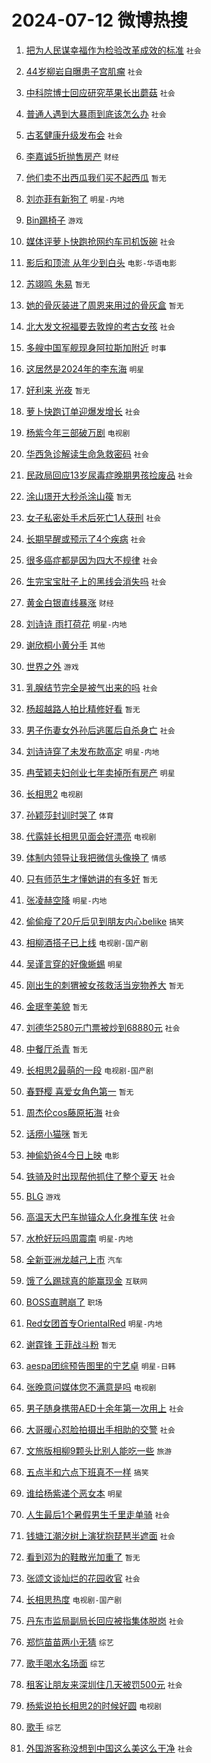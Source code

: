 # 2024-07-12 微博热搜 
1. [把为人民谋幸福作为检验改革成效的标准](https://m.weibo.cn/search?containerid=100103type%3D1%26t%3D10%26q%3D%23%E6%8A%8A%E4%B8%BA%E4%BA%BA%E6%B0%91%E8%B0%8B%E5%B9%B8%E7%A6%8F%E4%BD%9C%E4%B8%BA%E6%A3%80%E9%AA%8C%E6%94%B9%E9%9D%A9%E6%88%90%E6%95%88%E7%9A%84%E6%A0%87%E5%87%86%23&stream_entry_id=51&isnewpage=1&extparam=seat%3D1%26cate%3D10103%26stream_entry_id%3D51%26filter_type%3Drealtimehot%26pos%3D0%26c_type%3D51%26dgr%3D0%26q%3D%2523%25E6%258A%258A%25E4%25B8%25BA%25E4%25BA%25BA%25E6%25B0%2591%25E8%25B0%258B%25E5%25B9%25B8%25E7%25A6%258F%25E4%25BD%259C%25E4%25B8%25BA%25E6%25A3%2580%25E9%25AA%258C%25E6%2594%25B9%25E9%259D%25A9%25E6%2588%2590%25E6%2595%2588%25E7%259A%2584%25E6%25A0%2587%25E5%2587%2586%2523%26display_time%3D1720732292%26pre_seqid%3D1720732292365017667176) `社会` 

2. [44岁柳岩自曝患子宫肌瘤](https://m.weibo.cn/search?containerid=100103type%3D1%26t%3D10%26q%3D%2344%E5%B2%81%E6%9F%B3%E5%B2%A9%E8%87%AA%E6%9B%9D%E6%82%A3%E5%AD%90%E5%AE%AB%E8%82%8C%E7%98%A4%23&stream_entry_id=31&isnewpage=1&extparam=seat%3D1%26lcate%3D5001%26band_rank%3D1%26stream_entry_id%3D31%26q%3D%252344%25E5%25B2%2581%25E6%259F%25B3%25E5%25B2%25A9%25E8%2587%25AA%25E6%259B%259D%25E6%2582%25A3%25E5%25AD%2590%25E5%25AE%25AB%25E8%2582%258C%25E7%2598%25A4%2523%26flag%3D2%26pos%3D0%26filter_type%3Drealtimehot%26cate%3D5001%26c_type%3D31%26dgr%3D0%26realpos%3D1%26display_time%3D1720732292%26pre_seqid%3D1720732292365017667176) `社会` 

3. [中科院博士回应研究苹果长出蘑菇](https://m.weibo.cn/search?containerid=100103type%3D1%26t%3D10%26q%3D%23%E4%B8%AD%E7%A7%91%E9%99%A2%E5%8D%9A%E5%A3%AB%E5%9B%9E%E5%BA%94%E7%A0%94%E7%A9%B6%E8%8B%B9%E6%9E%9C%E9%95%BF%E5%87%BA%E8%98%91%E8%8F%87%23&stream_entry_id=31&isnewpage=1&extparam=seat%3D1%26lcate%3D5001%26band_rank%3D2%26stream_entry_id%3D31%26q%3D%2523%25E4%25B8%25AD%25E7%25A7%2591%25E9%2599%25A2%25E5%258D%259A%25E5%25A3%25AB%25E5%259B%259E%25E5%25BA%2594%25E7%25A0%2594%25E7%25A9%25B6%25E8%258B%25B9%25E6%259E%259C%25E9%2595%25BF%25E5%2587%25BA%25E8%2598%2591%25E8%258F%2587%2523%26flag%3D32768%26pos%3D1%26filter_type%3Drealtimehot%26cate%3D5001%26c_type%3D31%26dgr%3D0%26realpos%3D2%26display_time%3D1720732292%26pre_seqid%3D1720732292365017667176) `社会` 

4. [普通人遇到大暴雨到底该怎么办](https://m.weibo.cn/search?containerid=100103type%3D1%26t%3D10%26q%3D%23%E6%99%AE%E9%80%9A%E4%BA%BA%E9%81%87%E5%88%B0%E5%A4%A7%E6%9A%B4%E9%9B%A8%E5%88%B0%E5%BA%95%E8%AF%A5%E6%80%8E%E4%B9%88%E5%8A%9E%23&stream_entry_id=31&isnewpage=1&extparam=seat%3D1%26lcate%3D5001%26band_rank%3D3%26stream_entry_id%3D31%26q%3D%2523%25E6%2599%25AE%25E9%2580%259A%25E4%25BA%25BA%25E9%2581%2587%25E5%2588%25B0%25E5%25A4%25A7%25E6%259A%25B4%25E9%259B%25A8%25E5%2588%25B0%25E5%25BA%2595%25E8%25AF%25A5%25E6%2580%258E%25E4%25B9%2588%25E5%258A%259E%2523%26flag%3D0%26pos%3D2%26filter_type%3Drealtimehot%26cate%3D5001%26c_type%3D31%26dgr%3D0%26realpos%3D3%26display_time%3D1720732292%26pre_seqid%3D1720732292365017667176) `社会` 

5. [古茗健康升级发布会](https://m.weibo.cn/search?containerid=100103type%3D1%26t%3D10%26q%3D%23%E5%8F%A4%E8%8C%97%E5%81%A5%E5%BA%B7%E5%8D%87%E7%BA%A7%E5%8F%91%E5%B8%83%E4%BC%9A%23&stream_entry_id=31&isnewpage=1&extparam=seat%3D1%26lcate%3D5001%26band_rank%3D4%26topic_ad%3D1%26q%3D%2523%25E5%258F%25A4%25E8%258C%2597%25E5%2581%25A5%25E5%25BA%25B7%25E5%258D%2587%25E7%25BA%25A7%25E5%258F%2591%25E5%25B8%2583%25E4%25BC%259A%2523%26dgr%3D0%26adid%3D245640%26pos%3D3%26filter_type%3Drealtimehot%26stream_entry_id%3D31%26c_type%3D31%26is_ad_pos%3D1%26cate%3D5001%26display_time%3D1720732292%26pre_seqid%3D1720732292365017667176) `社会` 

6. [李嘉诚5折抛售房产](https://m.weibo.cn/search?containerid=100103type%3D1%26t%3D10%26q%3D%23%E6%9D%8E%E5%98%89%E8%AF%9A5%E6%8A%98%E6%8A%9B%E5%94%AE%E6%88%BF%E4%BA%A7%23&stream_entry_id=31&isnewpage=1&extparam=seat%3D1%26lcate%3D5001%26band_rank%3D4%26stream_entry_id%3D31%26q%3D%2523%25E6%259D%258E%25E5%2598%2589%25E8%25AF%259A5%25E6%258A%2598%25E6%258A%259B%25E5%2594%25AE%25E6%2588%25BF%25E4%25BA%25A7%2523%26flag%3D2%26pos%3D4%26filter_type%3Drealtimehot%26cate%3D5001%26c_type%3D31%26dgr%3D0%26realpos%3D4%26display_time%3D1720732292%26pre_seqid%3D1720732292365017667176) `财经` 

7. [他们卖不出西瓜我们买不起西瓜](https://m.weibo.cn/search?containerid=100103type%3D1%26t%3D10%26q%3D%E4%BB%96%E4%BB%AC%E5%8D%96%E4%B8%8D%E5%87%BA%E8%A5%BF%E7%93%9C%E6%88%91%E4%BB%AC%E4%B9%B0%E4%B8%8D%E8%B5%B7%E8%A5%BF%E7%93%9C&stream_entry_id=31&isnewpage=1&extparam=seat%3D1%26lcate%3D5001%26band_rank%3D5%26stream_entry_id%3D31%26q%3D%25E4%25BB%2596%25E4%25BB%25AC%25E5%258D%2596%25E4%25B8%258D%25E5%2587%25BA%25E8%25A5%25BF%25E7%2593%259C%25E6%2588%2591%25E4%25BB%25AC%25E4%25B9%25B0%25E4%25B8%258D%25E8%25B5%25B7%25E8%25A5%25BF%25E7%2593%259C%26flag%3D2%26pos%3D5%26filter_type%3Drealtimehot%26cate%3D5001%26c_type%3D31%26dgr%3D0%26realpos%3D5%26display_time%3D1720732292%26pre_seqid%3D1720732292365017667176) `暂无` 

8. [刘亦菲有新狗了](https://m.weibo.cn/search?containerid=100103type%3D1%26t%3D10%26q%3D%E5%88%98%E4%BA%A6%E8%8F%B2%E6%9C%89%E6%96%B0%E7%8B%97%E4%BA%86&stream_entry_id=31&isnewpage=1&extparam=seat%3D1%26lcate%3D5001%26band_rank%3D6%26stream_entry_id%3D31%26q%3D%25E5%2588%2598%25E4%25BA%25A6%25E8%258F%25B2%25E6%259C%2589%25E6%2596%25B0%25E7%258B%2597%25E4%25BA%2586%26flag%3D2%26pos%3D6%26filter_type%3Drealtimehot%26cate%3D5001%26c_type%3D31%26dgr%3D0%26realpos%3D6%26display_time%3D1720732292%26pre_seqid%3D1720732292365017667176) `明星-内地` 

9. [Bin踢椅子](https://m.weibo.cn/search?containerid=100103type%3D1%26t%3D10%26q%3D%23Bin%E8%B8%A2%E6%A4%85%E5%AD%90%23&stream_entry_id=31&isnewpage=1&extparam=seat%3D1%26lcate%3D5001%26band_rank%3D7%26stream_entry_id%3D31%26q%3D%2523Bin%25E8%25B8%25A2%25E6%25A4%2585%25E5%25AD%2590%2523%26flag%3D0%26pos%3D7%26filter_type%3Drealtimehot%26cate%3D5001%26c_type%3D31%26dgr%3D0%26realpos%3D7%26display_time%3D1720732292%26pre_seqid%3D1720732292365017667176) `游戏` 

10. [媒体评萝卜快跑抢网约车司机饭碗](https://m.weibo.cn/search?containerid=100103type%3D1%26t%3D10%26q%3D%23%E5%AA%92%E4%BD%93%E8%AF%84%E8%90%9D%E5%8D%9C%E5%BF%AB%E8%B7%91%E6%8A%A2%E7%BD%91%E7%BA%A6%E8%BD%A6%E5%8F%B8%E6%9C%BA%E9%A5%AD%E7%A2%97%23&stream_entry_id=31&isnewpage=1&extparam=seat%3D1%26lcate%3D5001%26band_rank%3D8%26stream_entry_id%3D31%26q%3D%2523%25E5%25AA%2592%25E4%25BD%2593%25E8%25AF%2584%25E8%2590%259D%25E5%258D%259C%25E5%25BF%25AB%25E8%25B7%2591%25E6%258A%25A2%25E7%25BD%2591%25E7%25BA%25A6%25E8%25BD%25A6%25E5%258F%25B8%25E6%259C%25BA%25E9%25A5%25AD%25E7%25A2%2597%2523%26flag%3D0%26pos%3D8%26filter_type%3Drealtimehot%26cate%3D5001%26c_type%3D31%26dgr%3D0%26realpos%3D8%26display_time%3D1720732292%26pre_seqid%3D1720732292365017667176) `社会` 

11. [影后和顶流 从年少到白头](https://m.weibo.cn/search?containerid=100103type%3D1%26t%3D10%26q%3D%E5%BD%B1%E5%90%8E%E5%92%8C%E9%A1%B6%E6%B5%81+%E4%BB%8E%E5%B9%B4%E5%B0%91%E5%88%B0%E7%99%BD%E5%A4%B4&stream_entry_id=31&isnewpage=1&extparam=seat%3D1%26lcate%3D5001%26band_rank%3D9%26stream_entry_id%3D31%26q%3D%25E5%25BD%25B1%25E5%2590%258E%25E5%2592%258C%25E9%25A1%25B6%25E6%25B5%2581%2520%25E4%25BB%258E%25E5%25B9%25B4%25E5%25B0%2591%25E5%2588%25B0%25E7%2599%25BD%25E5%25A4%25B4%26flag%3D2%26pos%3D9%26filter_type%3Drealtimehot%26cate%3D5001%26c_type%3D31%26dgr%3D0%26realpos%3D9%26display_time%3D1720732292%26pre_seqid%3D1720732292365017667176) `电影-华语电影` 

12. [苏翊鸣 朱易](https://m.weibo.cn/search?containerid=100103type%3D1%26t%3D10%26q%3D%E8%8B%8F%E7%BF%8A%E9%B8%A3+%E6%9C%B1%E6%98%93&stream_entry_id=31&isnewpage=1&extparam=seat%3D1%26lcate%3D5001%26band_rank%3D10%26stream_entry_id%3D31%26q%3D%25E8%258B%258F%25E7%25BF%258A%25E9%25B8%25A3%2520%25E6%259C%25B1%25E6%2598%2593%26flag%3D2%26pos%3D10%26filter_type%3Drealtimehot%26cate%3D5001%26c_type%3D31%26dgr%3D0%26realpos%3D10%26display_time%3D1720732292%26pre_seqid%3D1720732292365017667176) `暂无` 

13. [她的骨灰装进了周恩来用过的骨灰盒](https://m.weibo.cn/search?containerid=100103type%3D1%26t%3D10%26q%3D%23%E5%A5%B9%E7%9A%84%E9%AA%A8%E7%81%B0%E8%A3%85%E8%BF%9B%E4%BA%86%E5%91%A8%E6%81%A9%E6%9D%A5%E7%94%A8%E8%BF%87%E7%9A%84%E9%AA%A8%E7%81%B0%E7%9B%92%23&stream_entry_id=31&isnewpage=1&extparam=seat%3D1%26lcate%3D5001%26band_rank%3D11%26stream_entry_id%3D31%26q%3D%2523%25E5%25A5%25B9%25E7%259A%2584%25E9%25AA%25A8%25E7%2581%25B0%25E8%25A3%2585%25E8%25BF%259B%25E4%25BA%2586%25E5%2591%25A8%25E6%2581%25A9%25E6%259D%25A5%25E7%2594%25A8%25E8%25BF%2587%25E7%259A%2584%25E9%25AA%25A8%25E7%2581%25B0%25E7%259B%2592%2523%26flag%3D2%26pos%3D11%26filter_type%3Drealtimehot%26cate%3D5001%26c_type%3D31%26dgr%3D0%26realpos%3D11%26display_time%3D1720732292%26pre_seqid%3D1720732292365017667176) `暂无` 

14. [北大发文祝福要去敦煌的考古女孩](https://m.weibo.cn/search?containerid=100103type%3D1%26t%3D10%26q%3D%23%E5%8C%97%E5%A4%A7%E5%8F%91%E6%96%87%E7%A5%9D%E7%A6%8F%E8%A6%81%E5%8E%BB%E6%95%A6%E7%85%8C%E7%9A%84%E8%80%83%E5%8F%A4%E5%A5%B3%E5%AD%A9%23&stream_entry_id=31&isnewpage=1&extparam=seat%3D1%26lcate%3D5001%26band_rank%3D12%26stream_entry_id%3D31%26q%3D%2523%25E5%258C%2597%25E5%25A4%25A7%25E5%258F%2591%25E6%2596%2587%25E7%25A5%259D%25E7%25A6%258F%25E8%25A6%2581%25E5%258E%25BB%25E6%2595%25A6%25E7%2585%258C%25E7%259A%2584%25E8%2580%2583%25E5%258F%25A4%25E5%25A5%25B3%25E5%25AD%25A9%2523%26flag%3D32768%26pos%3D12%26filter_type%3Drealtimehot%26cate%3D5001%26c_type%3D31%26dgr%3D0%26realpos%3D12%26display_time%3D1720732292%26pre_seqid%3D1720732292365017667176) `社会` 

15. [多艘中国军舰现身阿拉斯加附近](https://m.weibo.cn/search?containerid=100103type%3D1%26t%3D10%26q%3D%23%E5%A4%9A%E8%89%98%E4%B8%AD%E5%9B%BD%E5%86%9B%E8%88%B0%E7%8E%B0%E8%BA%AB%E9%98%BF%E6%8B%89%E6%96%AF%E5%8A%A0%E9%99%84%E8%BF%91%23&stream_entry_id=31&isnewpage=1&extparam=seat%3D1%26lcate%3D5001%26band_rank%3D13%26stream_entry_id%3D31%26q%3D%2523%25E5%25A4%259A%25E8%2589%2598%25E4%25B8%25AD%25E5%259B%25BD%25E5%2586%259B%25E8%2588%25B0%25E7%258E%25B0%25E8%25BA%25AB%25E9%2598%25BF%25E6%258B%2589%25E6%2596%25AF%25E5%258A%25A0%25E9%2599%2584%25E8%25BF%2591%2523%26flag%3D0%26pos%3D13%26filter_type%3Drealtimehot%26cate%3D5001%26c_type%3D31%26dgr%3D0%26realpos%3D13%26display_time%3D1720732292%26pre_seqid%3D1720732292365017667176) `时事` 

16. [这居然是2024年的李东海](https://m.weibo.cn/search?containerid=100103type%3D1%26t%3D10%26q%3D%23%E8%BF%99%E5%B1%85%E7%84%B6%E6%98%AF2024%E5%B9%B4%E7%9A%84%E6%9D%8E%E4%B8%9C%E6%B5%B7%23&stream_entry_id=31&isnewpage=1&extparam=seat%3D1%26lcate%3D5001%26band_rank%3D14%26stream_entry_id%3D31%26q%3D%2523%25E8%25BF%2599%25E5%25B1%2585%25E7%2584%25B6%25E6%2598%25AF2024%25E5%25B9%25B4%25E7%259A%2584%25E6%259D%258E%25E4%25B8%259C%25E6%25B5%25B7%2523%26flag%3D2%26pos%3D14%26filter_type%3Drealtimehot%26cate%3D5001%26c_type%3D31%26dgr%3D0%26realpos%3D14%26display_time%3D1720732292%26pre_seqid%3D1720732292365017667176) `明星` 

17. [好利来 光夜](https://m.weibo.cn/search?containerid=100103type%3D1%26t%3D10%26q%3D%E5%A5%BD%E5%88%A9%E6%9D%A5+%E5%85%89%E5%A4%9C&stream_entry_id=31&isnewpage=1&extparam=seat%3D1%26lcate%3D5001%26band_rank%3D15%26stream_entry_id%3D31%26q%3D%25E5%25A5%25BD%25E5%2588%25A9%25E6%259D%25A5%2520%25E5%2585%2589%25E5%25A4%259C%26flag%3D2%26pos%3D15%26filter_type%3Drealtimehot%26cate%3D5001%26c_type%3D31%26dgr%3D0%26realpos%3D15%26display_time%3D1720732292%26pre_seqid%3D1720732292365017667176) `暂无` 

18. [萝卜快跑订单迎爆发增长](https://m.weibo.cn/search?containerid=100103type%3D1%26t%3D10%26q%3D%23%E8%90%9D%E5%8D%9C%E5%BF%AB%E8%B7%91%E8%AE%A2%E5%8D%95%E8%BF%8E%E7%88%86%E5%8F%91%E5%A2%9E%E9%95%BF%23&stream_entry_id=31&isnewpage=1&extparam=seat%3D1%26lcate%3D5001%26band_rank%3D16%26stream_entry_id%3D31%26q%3D%2523%25E8%2590%259D%25E5%258D%259C%25E5%25BF%25AB%25E8%25B7%2591%25E8%25AE%25A2%25E5%258D%2595%25E8%25BF%258E%25E7%2588%2586%25E5%258F%2591%25E5%25A2%259E%25E9%2595%25BF%2523%26flag%3D0%26pos%3D16%26filter_type%3Drealtimehot%26cate%3D5001%26c_type%3D31%26dgr%3D0%26realpos%3D16%26display_time%3D1720732292%26pre_seqid%3D1720732292365017667176) `社会` 

19. [杨紫今年三部破万剧](https://m.weibo.cn/search?containerid=100103type%3D1%26t%3D10%26q%3D%23%E6%9D%A8%E7%B4%AB%E4%BB%8A%E5%B9%B4%E4%B8%89%E9%83%A8%E7%A0%B4%E4%B8%87%E5%89%A7%23&stream_entry_id=31&isnewpage=1&extparam=seat%3D1%26lcate%3D5001%26band_rank%3D17%26stream_entry_id%3D31%26q%3D%2523%25E6%259D%25A8%25E7%25B4%25AB%25E4%25BB%258A%25E5%25B9%25B4%25E4%25B8%2589%25E9%2583%25A8%25E7%25A0%25B4%25E4%25B8%2587%25E5%2589%25A7%2523%26flag%3D0%26pos%3D17%26filter_type%3Drealtimehot%26cate%3D5001%26c_type%3D31%26dgr%3D0%26realpos%3D17%26display_time%3D1720732292%26pre_seqid%3D1720732292365017667176) `电视剧` 

20. [华西急诊解读生命急救密码](https://m.weibo.cn/search?containerid=100103type%3D1%26t%3D10%26q%3D%23%E5%8D%8E%E8%A5%BF%E6%80%A5%E8%AF%8A%E8%A7%A3%E8%AF%BB%E7%94%9F%E5%91%BD%E6%80%A5%E6%95%91%E5%AF%86%E7%A0%81%23&stream_entry_id=31&isnewpage=1&extparam=seat%3D1%26lcate%3D5001%26band_rank%3D18%26stream_entry_id%3D31%26q%3D%2523%25E5%258D%258E%25E8%25A5%25BF%25E6%2580%25A5%25E8%25AF%258A%25E8%25A7%25A3%25E8%25AF%25BB%25E7%2594%259F%25E5%2591%25BD%25E6%2580%25A5%25E6%2595%2591%25E5%25AF%2586%25E7%25A0%2581%2523%26flag%3D32768%26pos%3D18%26filter_type%3Drealtimehot%26cate%3D5001%26c_type%3D31%26dgr%3D0%26realpos%3D18%26display_time%3D1720732292%26pre_seqid%3D1720732292365017667176) `社会` 

21. [民政局回应13岁尿毒症晚期男孩捡废品](https://m.weibo.cn/search?containerid=100103type%3D1%26t%3D10%26q%3D%23%E6%B0%91%E6%94%BF%E5%B1%80%E5%9B%9E%E5%BA%9413%E5%B2%81%E5%B0%BF%E6%AF%92%E7%97%87%E6%99%9A%E6%9C%9F%E7%94%B7%E5%AD%A9%E6%8D%A1%E5%BA%9F%E5%93%81%23&stream_entry_id=31&isnewpage=1&extparam=seat%3D1%26lcate%3D5001%26band_rank%3D19%26stream_entry_id%3D31%26q%3D%2523%25E6%25B0%2591%25E6%2594%25BF%25E5%25B1%2580%25E5%259B%259E%25E5%25BA%259413%25E5%25B2%2581%25E5%25B0%25BF%25E6%25AF%2592%25E7%2597%2587%25E6%2599%259A%25E6%259C%259F%25E7%2594%25B7%25E5%25AD%25A9%25E6%258D%25A1%25E5%25BA%259F%25E5%2593%2581%2523%26flag%3D0%26pos%3D19%26filter_type%3Drealtimehot%26cate%3D5001%26c_type%3D31%26dgr%3D0%26realpos%3D19%26display_time%3D1720732292%26pre_seqid%3D1720732292365017667176) `社会` 

22. [涂山璟开大秒杀涂山篌](https://m.weibo.cn/search?containerid=100103type%3D1%26t%3D10%26q%3D%E6%B6%82%E5%B1%B1%E7%92%9F%E5%BC%80%E5%A4%A7%E7%A7%92%E6%9D%80%E6%B6%82%E5%B1%B1%E7%AF%8C&stream_entry_id=31&isnewpage=1&extparam=seat%3D1%26lcate%3D5001%26band_rank%3D20%26stream_entry_id%3D31%26q%3D%25E6%25B6%2582%25E5%25B1%25B1%25E7%2592%259F%25E5%25BC%2580%25E5%25A4%25A7%25E7%25A7%2592%25E6%259D%2580%25E6%25B6%2582%25E5%25B1%25B1%25E7%25AF%258C%26flag%3D0%26pos%3D20%26filter_type%3Drealtimehot%26cate%3D5001%26c_type%3D31%26dgr%3D0%26realpos%3D20%26display_time%3D1720732292%26pre_seqid%3D1720732292365017667176) `暂无` 

23. [女子私密处手术后死亡1人获刑](https://m.weibo.cn/search?containerid=100103type%3D1%26t%3D10%26q%3D%23%E5%A5%B3%E5%AD%90%E7%A7%81%E5%AF%86%E5%A4%84%E6%89%8B%E6%9C%AF%E5%90%8E%E6%AD%BB%E4%BA%A11%E4%BA%BA%E8%8E%B7%E5%88%91%23&stream_entry_id=31&isnewpage=1&extparam=seat%3D1%26lcate%3D5001%26band_rank%3D21%26stream_entry_id%3D31%26q%3D%2523%25E5%25A5%25B3%25E5%25AD%2590%25E7%25A7%2581%25E5%25AF%2586%25E5%25A4%2584%25E6%2589%258B%25E6%259C%25AF%25E5%2590%258E%25E6%25AD%25BB%25E4%25BA%25A11%25E4%25BA%25BA%25E8%258E%25B7%25E5%2588%2591%2523%26flag%3D0%26pos%3D21%26filter_type%3Drealtimehot%26cate%3D5001%26c_type%3D31%26dgr%3D0%26realpos%3D21%26display_time%3D1720732292%26pre_seqid%3D1720732292365017667176) `社会` 

24. [长期早醒或预示了4个疾病](https://m.weibo.cn/search?containerid=100103type%3D1%26t%3D10%26q%3D%23%E9%95%BF%E6%9C%9F%E6%97%A9%E9%86%92%E6%88%96%E9%A2%84%E7%A4%BA%E4%BA%864%E4%B8%AA%E7%96%BE%E7%97%85%23&stream_entry_id=31&isnewpage=1&extparam=seat%3D1%26lcate%3D5001%26band_rank%3D22%26stream_entry_id%3D31%26q%3D%2523%25E9%2595%25BF%25E6%259C%259F%25E6%2597%25A9%25E9%2586%2592%25E6%2588%2596%25E9%25A2%2584%25E7%25A4%25BA%25E4%25BA%25864%25E4%25B8%25AA%25E7%2596%25BE%25E7%2597%2585%2523%26flag%3D0%26pos%3D22%26filter_type%3Drealtimehot%26cate%3D5001%26c_type%3D31%26dgr%3D0%26realpos%3D22%26display_time%3D1720732292%26pre_seqid%3D1720732292365017667176) `社会` 

25. [很多癌症都是因为四大不规律](https://m.weibo.cn/search?containerid=100103type%3D1%26t%3D10%26q%3D%23%E5%BE%88%E5%A4%9A%E7%99%8C%E7%97%87%E9%83%BD%E6%98%AF%E5%9B%A0%E4%B8%BA%E5%9B%9B%E5%A4%A7%E4%B8%8D%E8%A7%84%E5%BE%8B%23&stream_entry_id=31&isnewpage=1&extparam=seat%3D1%26lcate%3D5001%26band_rank%3D23%26stream_entry_id%3D31%26q%3D%2523%25E5%25BE%2588%25E5%25A4%259A%25E7%2599%258C%25E7%2597%2587%25E9%2583%25BD%25E6%2598%25AF%25E5%259B%25A0%25E4%25B8%25BA%25E5%259B%259B%25E5%25A4%25A7%25E4%25B8%258D%25E8%25A7%2584%25E5%25BE%258B%2523%26flag%3D0%26pos%3D23%26filter_type%3Drealtimehot%26cate%3D5001%26c_type%3D31%26dgr%3D0%26realpos%3D23%26display_time%3D1720732292%26pre_seqid%3D1720732292365017667176) `社会` 

26. [生完宝宝肚子上的黑线会消失吗](https://m.weibo.cn/search?containerid=100103type%3D1%26t%3D10%26q%3D%23%E7%94%9F%E5%AE%8C%E5%AE%9D%E5%AE%9D%E8%82%9A%E5%AD%90%E4%B8%8A%E7%9A%84%E9%BB%91%E7%BA%BF%E4%BC%9A%E6%B6%88%E5%A4%B1%E5%90%97%23&stream_entry_id=31&isnewpage=1&extparam=seat%3D1%26lcate%3D5001%26band_rank%3D24%26stream_entry_id%3D31%26q%3D%2523%25E7%2594%259F%25E5%25AE%258C%25E5%25AE%259D%25E5%25AE%259D%25E8%2582%259A%25E5%25AD%2590%25E4%25B8%258A%25E7%259A%2584%25E9%25BB%2591%25E7%25BA%25BF%25E4%25BC%259A%25E6%25B6%2588%25E5%25A4%25B1%25E5%2590%2597%2523%26flag%3D1%26pos%3D24%26filter_type%3Drealtimehot%26cate%3D5001%26c_type%3D31%26dgr%3D0%26realpos%3D24%26display_time%3D1720732292%26pre_seqid%3D1720732292365017667176) `社会` 

27. [黄金白银直线暴涨](https://m.weibo.cn/search?containerid=100103type%3D1%26t%3D10%26q%3D%23%E9%BB%84%E9%87%91%E7%99%BD%E9%93%B6%E7%9B%B4%E7%BA%BF%E6%9A%B4%E6%B6%A8%23&stream_entry_id=31&isnewpage=1&extparam=seat%3D1%26lcate%3D5001%26band_rank%3D25%26stream_entry_id%3D31%26q%3D%2523%25E9%25BB%2584%25E9%2587%2591%25E7%2599%25BD%25E9%2593%25B6%25E7%259B%25B4%25E7%25BA%25BF%25E6%259A%25B4%25E6%25B6%25A8%2523%26flag%3D0%26pos%3D25%26filter_type%3Drealtimehot%26cate%3D5001%26c_type%3D31%26dgr%3D0%26realpos%3D25%26display_time%3D1720732292%26pre_seqid%3D1720732292365017667176) `财经` 

28. [刘诗诗 雨打荷花](https://m.weibo.cn/search?containerid=100103type%3D1%26t%3D10%26q%3D%E5%88%98%E8%AF%97%E8%AF%97+%E9%9B%A8%E6%89%93%E8%8D%B7%E8%8A%B1&stream_entry_id=31&isnewpage=1&extparam=seat%3D1%26lcate%3D5001%26band_rank%3D26%26stream_entry_id%3D31%26q%3D%25E5%2588%2598%25E8%25AF%2597%25E8%25AF%2597%2520%25E9%259B%25A8%25E6%2589%2593%25E8%258D%25B7%25E8%258A%25B1%26flag%3D0%26pos%3D26%26filter_type%3Drealtimehot%26cate%3D5001%26c_type%3D31%26dgr%3D0%26realpos%3D26%26display_time%3D1720732292%26pre_seqid%3D1720732292365017667176) `明星-内地` 

29. [谢欣桐小黄分手](https://m.weibo.cn/search?containerid=100103type%3D1%26t%3D10%26q%3D%E8%B0%A2%E6%AC%A3%E6%A1%90%E5%B0%8F%E9%BB%84%E5%88%86%E6%89%8B&stream_entry_id=31&isnewpage=1&extparam=seat%3D1%26lcate%3D5001%26band_rank%3D27%26stream_entry_id%3D31%26q%3D%25E8%25B0%25A2%25E6%25AC%25A3%25E6%25A1%2590%25E5%25B0%258F%25E9%25BB%2584%25E5%2588%2586%25E6%2589%258B%26flag%3D0%26pos%3D27%26filter_type%3Drealtimehot%26cate%3D5001%26c_type%3D31%26dgr%3D0%26realpos%3D27%26display_time%3D1720732292%26pre_seqid%3D1720732292365017667176) `其他` 

30. [世界之外](https://m.weibo.cn/search?containerid=100103type%3D1%26t%3D10%26q%3D%23%E4%B8%96%E7%95%8C%E4%B9%8B%E5%A4%96%23&stream_entry_id=31&isnewpage=1&extparam=seat%3D1%26lcate%3D5001%26band_rank%3D28%26stream_entry_id%3D31%26q%3D%2523%25E4%25B8%2596%25E7%2595%258C%25E4%25B9%258B%25E5%25A4%2596%2523%26flag%3D0%26pos%3D28%26filter_type%3Drealtimehot%26cate%3D5001%26c_type%3D31%26dgr%3D0%26realpos%3D28%26display_time%3D1720732292%26pre_seqid%3D1720732292365017667176) `游戏` 

31. [乳腺结节完全是被气出来的吗](https://m.weibo.cn/search?containerid=100103type%3D1%26t%3D10%26q%3D%23%E4%B9%B3%E8%85%BA%E7%BB%93%E8%8A%82%E5%AE%8C%E5%85%A8%E6%98%AF%E8%A2%AB%E6%B0%94%E5%87%BA%E6%9D%A5%E7%9A%84%E5%90%97%23&stream_entry_id=31&isnewpage=1&extparam=seat%3D1%26lcate%3D5001%26band_rank%3D29%26stream_entry_id%3D31%26q%3D%2523%25E4%25B9%25B3%25E8%2585%25BA%25E7%25BB%2593%25E8%258A%2582%25E5%25AE%258C%25E5%2585%25A8%25E6%2598%25AF%25E8%25A2%25AB%25E6%25B0%2594%25E5%2587%25BA%25E6%259D%25A5%25E7%259A%2584%25E5%2590%2597%2523%26flag%3D0%26pos%3D29%26filter_type%3Drealtimehot%26cate%3D5001%26c_type%3D31%26dgr%3D0%26realpos%3D29%26display_time%3D1720732292%26pre_seqid%3D1720732292365017667176) `社会` 

32. [杨超越路人拍比精修好看](https://m.weibo.cn/search?containerid=100103type%3D1%26t%3D10%26q%3D%23%E6%9D%A8%E8%B6%85%E8%B6%8A%E8%B7%AF%E4%BA%BA%E6%8B%8D%E6%AF%94%E7%B2%BE%E4%BF%AE%E5%A5%BD%E7%9C%8B%23&stream_entry_id=31&isnewpage=1&extparam=seat%3D1%26lcate%3D5001%26band_rank%3D30%26stream_entry_id%3D31%26q%3D%2523%25E6%259D%25A8%25E8%25B6%2585%25E8%25B6%258A%25E8%25B7%25AF%25E4%25BA%25BA%25E6%258B%258D%25E6%25AF%2594%25E7%25B2%25BE%25E4%25BF%25AE%25E5%25A5%25BD%25E7%259C%258B%2523%26flag%3D1%26pos%3D30%26filter_type%3Drealtimehot%26cate%3D5001%26c_type%3D31%26dgr%3D0%26realpos%3D30%26display_time%3D1720732292%26pre_seqid%3D1720732292365017667176) `暂无` 

33. [男子伤妻女外孙后逃匿后自杀身亡](https://m.weibo.cn/search?containerid=100103type%3D1%26t%3D10%26q%3D%23%E7%94%B7%E5%AD%90%E4%BC%A4%E5%A6%BB%E5%A5%B3%E5%A4%96%E5%AD%99%E5%90%8E%E9%80%83%E5%8C%BF%E5%90%8E%E8%87%AA%E6%9D%80%E8%BA%AB%E4%BA%A1%23&stream_entry_id=31&isnewpage=1&extparam=seat%3D1%26lcate%3D5001%26band_rank%3D31%26stream_entry_id%3D31%26q%3D%2523%25E7%2594%25B7%25E5%25AD%2590%25E4%25BC%25A4%25E5%25A6%25BB%25E5%25A5%25B3%25E5%25A4%2596%25E5%25AD%2599%25E5%2590%258E%25E9%2580%2583%25E5%258C%25BF%25E5%2590%258E%25E8%2587%25AA%25E6%259D%2580%25E8%25BA%25AB%25E4%25BA%25A1%2523%26flag%3D1%26pos%3D31%26filter_type%3Drealtimehot%26cate%3D5001%26c_type%3D31%26dgr%3D0%26realpos%3D31%26display_time%3D1720732292%26pre_seqid%3D1720732292365017667176) `社会` 

34. [刘诗诗穿了未发布款高定](https://m.weibo.cn/search?containerid=100103type%3D1%26t%3D10%26q%3D%E5%88%98%E8%AF%97%E8%AF%97%E7%A9%BF%E4%BA%86%E6%9C%AA%E5%8F%91%E5%B8%83%E6%AC%BE%E9%AB%98%E5%AE%9A&stream_entry_id=31&isnewpage=1&extparam=seat%3D1%26lcate%3D5001%26band_rank%3D32%26stream_entry_id%3D31%26q%3D%25E5%2588%2598%25E8%25AF%2597%25E8%25AF%2597%25E7%25A9%25BF%25E4%25BA%2586%25E6%259C%25AA%25E5%258F%2591%25E5%25B8%2583%25E6%25AC%25BE%25E9%25AB%2598%25E5%25AE%259A%26flag%3D0%26pos%3D32%26filter_type%3Drealtimehot%26cate%3D5001%26c_type%3D31%26dgr%3D0%26realpos%3D32%26display_time%3D1720732292%26pre_seqid%3D1720732292365017667176) `明星-内地` 

35. [冉莹颖夫妇创业七年卖掉所有房产](https://m.weibo.cn/search?containerid=100103type%3D1%26t%3D10%26q%3D%23%E5%86%89%E8%8E%B9%E9%A2%96%E5%A4%AB%E5%A6%87%E5%88%9B%E4%B8%9A%E4%B8%83%E5%B9%B4%E5%8D%96%E6%8E%89%E6%89%80%E6%9C%89%E6%88%BF%E4%BA%A7%23&stream_entry_id=31&isnewpage=1&extparam=seat%3D1%26lcate%3D5001%26band_rank%3D33%26stream_entry_id%3D31%26q%3D%2523%25E5%2586%2589%25E8%258E%25B9%25E9%25A2%2596%25E5%25A4%25AB%25E5%25A6%2587%25E5%2588%259B%25E4%25B8%259A%25E4%25B8%2583%25E5%25B9%25B4%25E5%258D%2596%25E6%258E%2589%25E6%2589%2580%25E6%259C%2589%25E6%2588%25BF%25E4%25BA%25A7%2523%26flag%3D0%26pos%3D33%26filter_type%3Drealtimehot%26cate%3D5001%26c_type%3D31%26dgr%3D0%26realpos%3D33%26display_time%3D1720732292%26pre_seqid%3D1720732292365017667176) `明星` 

36. [长相思2](https://m.weibo.cn/search?containerid=100103type%3D1%26t%3D10%26q%3D%E9%95%BF%E7%9B%B8%E6%80%9D2&stream_entry_id=31&isnewpage=1&extparam=seat%3D1%26lcate%3D5001%26band_rank%3D34%26stream_entry_id%3D31%26q%3D%25E9%2595%25BF%25E7%259B%25B8%25E6%2580%259D2%26flag%3D0%26pos%3D34%26filter_type%3Drealtimehot%26cate%3D5001%26c_type%3D31%26dgr%3D0%26realpos%3D34%26display_time%3D1720732292%26pre_seqid%3D1720732292365017667176) `电视剧` 

37. [孙颖莎封训时哭了](https://m.weibo.cn/search?containerid=100103type%3D1%26t%3D10%26q%3D%23%E5%AD%99%E9%A2%96%E8%8E%8E%E5%B0%81%E8%AE%AD%E6%97%B6%E5%93%AD%E4%BA%86%23&stream_entry_id=31&isnewpage=1&extparam=seat%3D1%26lcate%3D5001%26band_rank%3D35%26stream_entry_id%3D31%26q%3D%2523%25E5%25AD%2599%25E9%25A2%2596%25E8%258E%258E%25E5%25B0%2581%25E8%25AE%25AD%25E6%2597%25B6%25E5%2593%25AD%25E4%25BA%2586%2523%26flag%3D0%26pos%3D35%26filter_type%3Drealtimehot%26cate%3D5001%26c_type%3D31%26dgr%3D0%26realpos%3D35%26display_time%3D1720732292%26pre_seqid%3D1720732292365017667176) `体育` 

38. [代露娃长相思见面会好漂亮](https://m.weibo.cn/search?containerid=100103type%3D1%26t%3D10%26q%3D%23%E4%BB%A3%E9%9C%B2%E5%A8%83%E9%95%BF%E7%9B%B8%E6%80%9D%E8%A7%81%E9%9D%A2%E4%BC%9A%E5%A5%BD%E6%BC%82%E4%BA%AE%23&stream_entry_id=31&isnewpage=1&extparam=seat%3D1%26lcate%3D5001%26band_rank%3D36%26stream_entry_id%3D31%26q%3D%2523%25E4%25BB%25A3%25E9%259C%25B2%25E5%25A8%2583%25E9%2595%25BF%25E7%259B%25B8%25E6%2580%259D%25E8%25A7%2581%25E9%259D%25A2%25E4%25BC%259A%25E5%25A5%25BD%25E6%25BC%2582%25E4%25BA%25AE%2523%26flag%3D0%26pos%3D36%26filter_type%3Drealtimehot%26cate%3D5001%26c_type%3D31%26dgr%3D0%26realpos%3D36%26display_time%3D1720732292%26pre_seqid%3D1720732292365017667176) `电视剧` 

39. [体制内领导让我把微信头像换了](https://m.weibo.cn/search?containerid=100103type%3D1%26t%3D10%26q%3D%23%E4%BD%93%E5%88%B6%E5%86%85%E9%A2%86%E5%AF%BC%E8%AE%A9%E6%88%91%E6%8A%8A%E5%BE%AE%E4%BF%A1%E5%A4%B4%E5%83%8F%E6%8D%A2%E4%BA%86%23&stream_entry_id=31&isnewpage=1&extparam=seat%3D1%26lcate%3D5001%26band_rank%3D37%26stream_entry_id%3D31%26q%3D%2523%25E4%25BD%2593%25E5%2588%25B6%25E5%2586%2585%25E9%25A2%2586%25E5%25AF%25BC%25E8%25AE%25A9%25E6%2588%2591%25E6%258A%258A%25E5%25BE%25AE%25E4%25BF%25A1%25E5%25A4%25B4%25E5%2583%258F%25E6%258D%25A2%25E4%25BA%2586%2523%26flag%3D0%26pos%3D37%26filter_type%3Drealtimehot%26cate%3D5001%26c_type%3D31%26dgr%3D0%26realpos%3D37%26display_time%3D1720732292%26pre_seqid%3D1720732292365017667176) `情感` 

40. [只有师范生才懂她讲的有多好](https://m.weibo.cn/search?containerid=100103type%3D1%26t%3D10%26q%3D%E5%8F%AA%E6%9C%89%E5%B8%88%E8%8C%83%E7%94%9F%E6%89%8D%E6%87%82%E5%A5%B9%E8%AE%B2%E7%9A%84%E6%9C%89%E5%A4%9A%E5%A5%BD&stream_entry_id=31&isnewpage=1&extparam=seat%3D1%26lcate%3D5001%26band_rank%3D38%26stream_entry_id%3D31%26q%3D%25E5%258F%25AA%25E6%259C%2589%25E5%25B8%2588%25E8%258C%2583%25E7%2594%259F%25E6%2589%258D%25E6%2587%2582%25E5%25A5%25B9%25E8%25AE%25B2%25E7%259A%2584%25E6%259C%2589%25E5%25A4%259A%25E5%25A5%25BD%26flag%3D0%26pos%3D38%26filter_type%3Drealtimehot%26cate%3D5001%26c_type%3D31%26dgr%3D0%26realpos%3D38%26display_time%3D1720732292%26pre_seqid%3D1720732292365017667176) `暂无` 

41. [张凌赫空降](https://m.weibo.cn/search?containerid=100103type%3D1%26t%3D10%26q%3D%E5%BC%A0%E5%87%8C%E8%B5%AB%E7%A9%BA%E9%99%8D&stream_entry_id=31&isnewpage=1&extparam=seat%3D1%26lcate%3D5001%26band_rank%3D39%26stream_entry_id%3D31%26q%3D%25E5%25BC%25A0%25E5%2587%258C%25E8%25B5%25AB%25E7%25A9%25BA%25E9%2599%258D%26flag%3D0%26pos%3D39%26filter_type%3Drealtimehot%26cate%3D5001%26c_type%3D31%26dgr%3D0%26realpos%3D39%26display_time%3D1720732292%26pre_seqid%3D1720732292365017667176) `明星-内地` 

42. [偷偷瘦了20斤后见到朋友内心belike](https://m.weibo.cn/search?containerid=100103type%3D1%26t%3D10%26q%3D%23%E5%81%B7%E5%81%B7%E7%98%A6%E4%BA%8620%E6%96%A4%E5%90%8E%E8%A7%81%E5%88%B0%E6%9C%8B%E5%8F%8B%E5%86%85%E5%BF%83belike%23&stream_entry_id=31&isnewpage=1&extparam=seat%3D1%26lcate%3D5001%26band_rank%3D40%26stream_entry_id%3D31%26q%3D%2523%25E5%2581%25B7%25E5%2581%25B7%25E7%2598%25A6%25E4%25BA%258620%25E6%2596%25A4%25E5%2590%258E%25E8%25A7%2581%25E5%2588%25B0%25E6%259C%258B%25E5%258F%258B%25E5%2586%2585%25E5%25BF%2583belike%2523%26flag%3D0%26pos%3D40%26filter_type%3Drealtimehot%26cate%3D5001%26c_type%3D31%26dgr%3D0%26realpos%3D40%26display_time%3D1720732292%26pre_seqid%3D1720732292365017667176) `搞笑` 

43. [相柳酒搭子已上线](https://m.weibo.cn/search?containerid=100103type%3D1%26t%3D10%26q%3D%23%E7%9B%B8%E6%9F%B3%E9%85%92%E6%90%AD%E5%AD%90%E5%B7%B2%E4%B8%8A%E7%BA%BF%23&stream_entry_id=31&isnewpage=1&extparam=seat%3D1%26lcate%3D5001%26band_rank%3D41%26stream_entry_id%3D31%26q%3D%2523%25E7%259B%25B8%25E6%259F%25B3%25E9%2585%2592%25E6%2590%25AD%25E5%25AD%2590%25E5%25B7%25B2%25E4%25B8%258A%25E7%25BA%25BF%2523%26flag%3D0%26pos%3D41%26filter_type%3Drealtimehot%26cate%3D5001%26c_type%3D31%26dgr%3D0%26realpos%3D41%26display_time%3D1720732292%26pre_seqid%3D1720732292365017667176) `电视剧-国产剧` 

44. [吴谨言穿的好像蜥蜴](https://m.weibo.cn/search?containerid=100103type%3D1%26t%3D10%26q%3D%23%E5%90%B4%E8%B0%A8%E8%A8%80%E7%A9%BF%E7%9A%84%E5%A5%BD%E5%83%8F%E8%9C%A5%E8%9C%B4%23&stream_entry_id=31&isnewpage=1&extparam=seat%3D1%26lcate%3D5001%26band_rank%3D42%26stream_entry_id%3D31%26q%3D%2523%25E5%2590%25B4%25E8%25B0%25A8%25E8%25A8%2580%25E7%25A9%25BF%25E7%259A%2584%25E5%25A5%25BD%25E5%2583%258F%25E8%259C%25A5%25E8%259C%25B4%2523%26flag%3D0%26pos%3D42%26filter_type%3Drealtimehot%26cate%3D5001%26c_type%3D31%26dgr%3D0%26realpos%3D42%26display_time%3D1720732292%26pre_seqid%3D1720732292365017667176) `明星` 

45. [刚出生的刺猬被女孩救活当宠物养大](https://m.weibo.cn/search?containerid=100103type%3D1%26t%3D10%26q%3D%E5%88%9A%E5%87%BA%E7%94%9F%E7%9A%84%E5%88%BA%E7%8C%AC%E8%A2%AB%E5%A5%B3%E5%AD%A9%E6%95%91%E6%B4%BB%E5%BD%93%E5%AE%A0%E7%89%A9%E5%85%BB%E5%A4%A7&stream_entry_id=31&isnewpage=1&extparam=seat%3D1%26lcate%3D5001%26band_rank%3D43%26stream_entry_id%3D31%26q%3D%25E5%2588%259A%25E5%2587%25BA%25E7%2594%259F%25E7%259A%2584%25E5%2588%25BA%25E7%258C%25AC%25E8%25A2%25AB%25E5%25A5%25B3%25E5%25AD%25A9%25E6%2595%2591%25E6%25B4%25BB%25E5%25BD%2593%25E5%25AE%25A0%25E7%2589%25A9%25E5%2585%25BB%25E5%25A4%25A7%26flag%3D1%26pos%3D43%26filter_type%3Drealtimehot%26cate%3D5001%26c_type%3D31%26dgr%3D0%26realpos%3D43%26display_time%3D1720732292%26pre_seqid%3D1720732292365017667176) `暂无` 

46. [金珉奎美貌](https://m.weibo.cn/search?containerid=100103type%3D1%26t%3D10%26q%3D%E9%87%91%E7%8F%89%E5%A5%8E%E7%BE%8E%E8%B2%8C&stream_entry_id=31&isnewpage=1&extparam=seat%3D1%26lcate%3D5001%26band_rank%3D44%26stream_entry_id%3D31%26q%3D%25E9%2587%2591%25E7%258F%2589%25E5%25A5%258E%25E7%25BE%258E%25E8%25B2%258C%26flag%3D0%26pos%3D44%26filter_type%3Drealtimehot%26cate%3D5001%26c_type%3D31%26dgr%3D0%26realpos%3D44%26display_time%3D1720732292%26pre_seqid%3D1720732292365017667176) `暂无` 

47. [刘德华2580元门票被炒到68880元](https://m.weibo.cn/search?containerid=100103type%3D1%26t%3D10%26q%3D%23%E5%88%98%E5%BE%B7%E5%8D%8E2580%E5%85%83%E9%97%A8%E7%A5%A8%E8%A2%AB%E7%82%92%E5%88%B068880%E5%85%83%23&stream_entry_id=31&isnewpage=1&extparam=seat%3D1%26lcate%3D5001%26band_rank%3D45%26stream_entry_id%3D31%26q%3D%2523%25E5%2588%2598%25E5%25BE%25B7%25E5%258D%258E2580%25E5%2585%2583%25E9%2597%25A8%25E7%25A5%25A8%25E8%25A2%25AB%25E7%2582%2592%25E5%2588%25B068880%25E5%2585%2583%2523%26flag%3D0%26pos%3D45%26filter_type%3Drealtimehot%26cate%3D5001%26c_type%3D31%26dgr%3D0%26realpos%3D45%26display_time%3D1720732292%26pre_seqid%3D1720732292365017667176) `社会` 

48. [中餐厅杀青](https://m.weibo.cn/search?containerid=100103type%3D1%26t%3D10%26q%3D%E4%B8%AD%E9%A4%90%E5%8E%85%E6%9D%80%E9%9D%92&stream_entry_id=31&isnewpage=1&extparam=seat%3D1%26lcate%3D5001%26band_rank%3D46%26stream_entry_id%3D31%26q%3D%25E4%25B8%25AD%25E9%25A4%2590%25E5%258E%2585%25E6%259D%2580%25E9%259D%2592%26flag%3D0%26pos%3D46%26filter_type%3Drealtimehot%26cate%3D5001%26c_type%3D31%26dgr%3D0%26realpos%3D46%26display_time%3D1720732292%26pre_seqid%3D1720732292365017667176) `暂无` 

49. [长相思2最萌的一段](https://m.weibo.cn/search?containerid=100103type%3D1%26t%3D10%26q%3D%E9%95%BF%E7%9B%B8%E6%80%9D2%E6%9C%80%E8%90%8C%E7%9A%84%E4%B8%80%E6%AE%B5&stream_entry_id=31&isnewpage=1&extparam=seat%3D1%26lcate%3D5001%26band_rank%3D47%26stream_entry_id%3D31%26q%3D%25E9%2595%25BF%25E7%259B%25B8%25E6%2580%259D2%25E6%259C%2580%25E8%2590%258C%25E7%259A%2584%25E4%25B8%2580%25E6%25AE%25B5%26flag%3D0%26pos%3D47%26filter_type%3Drealtimehot%26cate%3D5001%26c_type%3D31%26dgr%3D0%26realpos%3D47%26display_time%3D1720732292%26pre_seqid%3D1720732292365017667176) `电视剧-国产剧` 

50. [春野樱 喜爱女角色第一](https://m.weibo.cn/search?containerid=100103type%3D1%26t%3D10%26q%3D%E6%98%A5%E9%87%8E%E6%A8%B1+%E5%96%9C%E7%88%B1%E5%A5%B3%E8%A7%92%E8%89%B2%E7%AC%AC%E4%B8%80&stream_entry_id=31&isnewpage=1&extparam=seat%3D1%26lcate%3D5001%26band_rank%3D48%26stream_entry_id%3D31%26q%3D%25E6%2598%25A5%25E9%2587%258E%25E6%25A8%25B1%2520%25E5%2596%259C%25E7%2588%25B1%25E5%25A5%25B3%25E8%25A7%2592%25E8%2589%25B2%25E7%25AC%25AC%25E4%25B8%2580%26flag%3D1%26pos%3D48%26filter_type%3Drealtimehot%26cate%3D5001%26c_type%3D31%26dgr%3D0%26realpos%3D48%26display_time%3D1720732292%26pre_seqid%3D1720732292365017667176) `暂无` 

51. [周杰伦cos藤原拓海](https://m.weibo.cn/search?containerid=100103type%3D1%26t%3D10%26q%3D%23%E5%91%A8%E6%9D%B0%E4%BC%A6cos%E8%97%A4%E5%8E%9F%E6%8B%93%E6%B5%B7%23&stream_entry_id=31&isnewpage=1&extparam=seat%3D1%26lcate%3D5001%26band_rank%3D49%26stream_entry_id%3D31%26q%3D%2523%25E5%2591%25A8%25E6%259D%25B0%25E4%25BC%25A6cos%25E8%2597%25A4%25E5%258E%259F%25E6%258B%2593%25E6%25B5%25B7%2523%26flag%3D0%26pos%3D49%26filter_type%3Drealtimehot%26cate%3D5001%26c_type%3D31%26dgr%3D0%26realpos%3D49%26display_time%3D1720732292%26pre_seqid%3D1720732292365017667176) `社会` 

52. [话痨小猫咪](https://m.weibo.cn/search?containerid=100103type%3D1%26t%3D10%26q%3D%E8%AF%9D%E7%97%A8%E5%B0%8F%E7%8C%AB%E5%92%AA&stream_entry_id=31&isnewpage=1&extparam=seat%3D1%26lcate%3D5001%26band_rank%3D50%26stream_entry_id%3D31%26q%3D%25E8%25AF%259D%25E7%2597%25A8%25E5%25B0%258F%25E7%258C%25AB%25E5%2592%25AA%26flag%3D1%26pos%3D50%26filter_type%3Drealtimehot%26cate%3D5001%26c_type%3D31%26dgr%3D0%26realpos%3D50%26display_time%3D1720732292%26pre_seqid%3D1720732292365017667176) `暂无` 

53. [神偷奶爸4今日上映](https://m.weibo.cn/search?containerid=100103type%3D1%26t%3D10%26q%3D%23%E7%A5%9E%E5%81%B7%E5%A5%B6%E7%88%B84%E4%BB%8A%E6%97%A5%E4%B8%8A%E6%98%A0%23&stream_entry_id=31&isnewpage=1&extparam=seat%3D1%26lcate%3D5001%26stream_entry_id%3D31%26q%3D%2523%25E7%25A5%259E%25E5%2581%25B7%25E5%25A5%25B6%25E7%2588%25B84%25E4%25BB%258A%25E6%2597%25A5%25E4%25B8%258A%25E6%2598%25A0%2523%26dgr%3D0%26adid%3D245686%26band_rank%3D7%26pos%3D6%26filter_type%3Drealtimehot%26is_ad_pos%3D1%26c_type%3D31%26topic_ad%3D1%26cate%3D5001%26display_time%3D1720728692%26pre_seqid%3D172072869266807415126) `电影` 

54. [铁骑及时出现帮他抓住了整个夏天](https://m.weibo.cn/search?containerid=100103type%3D1%26t%3D10%26q%3D%23%E9%93%81%E9%AA%91%E5%8F%8A%E6%97%B6%E5%87%BA%E7%8E%B0%E5%B8%AE%E4%BB%96%E6%8A%93%E4%BD%8F%E4%BA%86%E6%95%B4%E4%B8%AA%E5%A4%8F%E5%A4%A9%23&stream_entry_id=31&isnewpage=1&extparam=seat%3D1%26lcate%3D5001%26stream_entry_id%3D31%26q%3D%2523%25E9%2593%2581%25E9%25AA%2591%25E5%258F%258A%25E6%2597%25B6%25E5%2587%25BA%25E7%258E%25B0%25E5%25B8%25AE%25E4%25BB%2596%25E6%258A%2593%25E4%25BD%258F%25E4%25BA%2586%25E6%2595%25B4%25E4%25B8%25AA%25E5%25A4%258F%25E5%25A4%25A9%2523%26flag%3D32768%26band_rank%3D10%26pos%3D10%26filter_type%3Drealtimehot%26realpos%3D10%26c_type%3D31%26cate%3D5001%26dgr%3D0%26display_time%3D1720728692%26pre_seqid%3D172072869266807415126) `社会` 

55. [BLG](https://m.weibo.cn/search?containerid=100103type%3D1%26t%3D10%26q%3DBLG&stream_entry_id=31&isnewpage=1&extparam=seat%3D1%26lcate%3D5001%26stream_entry_id%3D31%26q%3DBLG%26flag%3D0%26band_rank%3D32%26pos%3D32%26filter_type%3Drealtimehot%26realpos%3D32%26c_type%3D31%26cate%3D5001%26dgr%3D0%26display_time%3D1720728692%26pre_seqid%3D172072869266807415126) `游戏` 

56. [高温天大巴车抛锚众人化身推车侠](https://m.weibo.cn/search?containerid=100103type%3D1%26t%3D10%26q%3D%23%E9%AB%98%E6%B8%A9%E5%A4%A9%E5%A4%A7%E5%B7%B4%E8%BD%A6%E6%8A%9B%E9%94%9A%E4%BC%97%E4%BA%BA%E5%8C%96%E8%BA%AB%E6%8E%A8%E8%BD%A6%E4%BE%A0%23&stream_entry_id=31&isnewpage=1&extparam=seat%3D1%26lcate%3D5001%26stream_entry_id%3D31%26q%3D%2523%25E9%25AB%2598%25E6%25B8%25A9%25E5%25A4%25A9%25E5%25A4%25A7%25E5%25B7%25B4%25E8%25BD%25A6%25E6%258A%259B%25E9%2594%259A%25E4%25BC%2597%25E4%25BA%25BA%25E5%258C%2596%25E8%25BA%25AB%25E6%258E%25A8%25E8%25BD%25A6%25E4%25BE%25A0%2523%26flag%3D32768%26band_rank%3D46%26pos%3D46%26filter_type%3Drealtimehot%26realpos%3D46%26c_type%3D31%26cate%3D5001%26dgr%3D0%26display_time%3D1720728692%26pre_seqid%3D172072869266807415126) `社会` 

57. [水枪好玩吗周震南](https://m.weibo.cn/search?containerid=100103type%3D1%26t%3D10%26q%3D%23%E6%B0%B4%E6%9E%AA%E5%A5%BD%E7%8E%A9%E5%90%97%E5%91%A8%E9%9C%87%E5%8D%97%23&stream_entry_id=31&isnewpage=1&extparam=seat%3D1%26lcate%3D5001%26stream_entry_id%3D31%26q%3D%2523%25E6%25B0%25B4%25E6%259E%25AA%25E5%25A5%25BD%25E7%258E%25A9%25E5%2590%2597%25E5%2591%25A8%25E9%259C%2587%25E5%258D%2597%2523%26flag%3D1%26band_rank%3D50%26pos%3D50%26filter_type%3Drealtimehot%26realpos%3D50%26c_type%3D31%26cate%3D5001%26dgr%3D0%26display_time%3D1720728692%26pre_seqid%3D172072869266807415126) `明星-内地` 

58. [全新亚洲龙越己上市](https://m.weibo.cn/search?containerid=100103type%3D1%26t%3D10%26q%3D%23%E5%85%A8%E6%96%B0%E4%BA%9A%E6%B4%B2%E9%BE%99%E8%B6%8A%E5%B7%B1%E4%B8%8A%E5%B8%82%23&stream_entry_id=31&isnewpage=1&extparam=seat%3D1%26lcate%3D5001%26band_rank%3D4%26topic_ad%3D1%26q%3D%2523%25E5%2585%25A8%25E6%2596%25B0%25E4%25BA%259A%25E6%25B4%25B2%25E9%25BE%2599%25E8%25B6%258A%25E5%25B7%25B1%25E4%25B8%258A%25E5%25B8%2582%2523%26dgr%3D0%26adid%3D245779%26pos%3D3%26filter_type%3Drealtimehot%26stream_entry_id%3D31%26c_type%3D31%26is_ad_pos%3D1%26cate%3D5001%26display_time%3D1720724980%26pre_seqid%3D172072498077702375633) `汽车` 

59. [饿了么踢球真的能赢现金](https://m.weibo.cn/search?containerid=100103type%3D1%26t%3D10%26q%3D%23%E9%A5%BF%E4%BA%86%E4%B9%88%E8%B8%A2%E7%90%83%E7%9C%9F%E7%9A%84%E8%83%BD%E8%B5%A2%E7%8E%B0%E9%87%91%23&stream_entry_id=31&isnewpage=1&extparam=seat%3D1%26lcate%3D5001%26band_rank%3D7%26topic_ad%3D1%26q%3D%2523%25E9%25A5%25BF%25E4%25BA%2586%25E4%25B9%2588%25E8%25B8%25A2%25E7%2590%2583%25E7%259C%259F%25E7%259A%2584%25E8%2583%25BD%25E8%25B5%25A2%25E7%258E%25B0%25E9%2587%2591%2523%26dgr%3D0%26adid%3D245712%26pos%3D7%26filter_type%3Drealtimehot%26stream_entry_id%3D31%26c_type%3D31%26is_ad_pos%3D1%26cate%3D5001%26display_time%3D1720724980%26pre_seqid%3D172072498077702375633) `互联网` 

60. [BOSS直聘崩了](https://m.weibo.cn/search?containerid=100103type%3D1%26t%3D10%26q%3DBOSS%E7%9B%B4%E8%81%98%E5%B4%A9%E4%BA%86&stream_entry_id=31&isnewpage=1&extparam=seat%3D1%26lcate%3D5001%26band_rank%3D40%26stream_entry_id%3D31%26q%3DBOSS%25E7%259B%25B4%25E8%2581%2598%25E5%25B4%25A9%25E4%25BA%2586%26flag%3D0%26pos%3D41%26filter_type%3Drealtimehot%26cate%3D5001%26c_type%3D31%26dgr%3D0%26realpos%3D40%26display_time%3D1720724980%26pre_seqid%3D172072498077702375633) `职场` 

61. [Red女团首专OrientalRed](https://m.weibo.cn/search?containerid=100103type%3D1%26t%3D10%26q%3D%23Red%E5%A5%B3%E5%9B%A2%E9%A6%96%E4%B8%93OrientalRed%23&stream_entry_id=31&isnewpage=1&extparam=seat%3D1%26lcate%3D5001%26band_rank%3D42%26stream_entry_id%3D31%26q%3D%2523Red%25E5%25A5%25B3%25E5%259B%25A2%25E9%25A6%2596%25E4%25B8%2593OrientalRed%2523%26flag%3D1%26pos%3D43%26filter_type%3Drealtimehot%26cate%3D5001%26c_type%3D31%26dgr%3D0%26realpos%3D42%26display_time%3D1720724980%26pre_seqid%3D172072498077702375633) `明星-内地` 

62. [谢霆锋 王菲战斗粉](https://m.weibo.cn/search?containerid=100103type%3D1%26t%3D10%26q%3D%E8%B0%A2%E9%9C%86%E9%94%8B+%E7%8E%8B%E8%8F%B2%E6%88%98%E6%96%97%E7%B2%89&stream_entry_id=31&isnewpage=1&extparam=seat%3D1%26lcate%3D5001%26band_rank%3D44%26stream_entry_id%3D31%26q%3D%25E8%25B0%25A2%25E9%259C%2586%25E9%2594%258B%2520%25E7%258E%258B%25E8%258F%25B2%25E6%2588%2598%25E6%2596%2597%25E7%25B2%2589%26flag%3D0%26pos%3D45%26filter_type%3Drealtimehot%26cate%3D5001%26c_type%3D31%26dgr%3D0%26realpos%3D44%26display_time%3D1720724980%26pre_seqid%3D172072498077702375633) `暂无` 

63. [aespa团综预告图里的宁艺卓](https://m.weibo.cn/search?containerid=100103type%3D1%26t%3D10%26q%3D%23aespa%E5%9B%A2%E7%BB%BC%E9%A2%84%E5%91%8A%E5%9B%BE%E9%87%8C%E7%9A%84%E5%AE%81%E8%89%BA%E5%8D%93%23&stream_entry_id=31&isnewpage=1&extparam=seat%3D1%26lcate%3D5001%26band_rank%3D48%26stream_entry_id%3D31%26q%3D%2523aespa%25E5%259B%25A2%25E7%25BB%25BC%25E9%25A2%2584%25E5%2591%258A%25E5%259B%25BE%25E9%2587%258C%25E7%259A%2584%25E5%25AE%2581%25E8%2589%25BA%25E5%258D%2593%2523%26flag%3D0%26pos%3D49%26filter_type%3Drealtimehot%26cate%3D5001%26c_type%3D31%26dgr%3D0%26realpos%3D48%26display_time%3D1720724980%26pre_seqid%3D172072498077702375633) `明星-日韩` 

64. [张晚意问媒体您不满意是吗](https://m.weibo.cn/search?containerid=100103type%3D1%26t%3D10%26q%3D%23%E5%BC%A0%E6%99%9A%E6%84%8F%E9%97%AE%E5%AA%92%E4%BD%93%E6%82%A8%E4%B8%8D%E6%BB%A1%E6%84%8F%E6%98%AF%E5%90%97%23&stream_entry_id=31&isnewpage=1&extparam=seat%3D1%26lcate%3D5001%26band_rank%3D49%26stream_entry_id%3D31%26q%3D%2523%25E5%25BC%25A0%25E6%2599%259A%25E6%2584%258F%25E9%2597%25AE%25E5%25AA%2592%25E4%25BD%2593%25E6%2582%25A8%25E4%25B8%258D%25E6%25BB%25A1%25E6%2584%258F%25E6%2598%25AF%25E5%2590%2597%2523%26flag%3D0%26pos%3D50%26filter_type%3Drealtimehot%26cate%3D5001%26c_type%3D31%26dgr%3D0%26realpos%3D49%26display_time%3D1720724980%26pre_seqid%3D172072498077702375633) `电视剧` 

65. [男子随身携带AED十余年第一次用上](https://m.weibo.cn/search?containerid=100103type%3D1%26t%3D10%26q%3D%23%E7%94%B7%E5%AD%90%E9%9A%8F%E8%BA%AB%E6%90%BA%E5%B8%A6AED%E5%8D%81%E4%BD%99%E5%B9%B4%E7%AC%AC%E4%B8%80%E6%AC%A1%E7%94%A8%E4%B8%8A%23&stream_entry_id=31&isnewpage=1&extparam=seat%3D1%26lcate%3D5001%26band_rank%3D50%26stream_entry_id%3D31%26q%3D%2523%25E7%2594%25B7%25E5%25AD%2590%25E9%259A%258F%25E8%25BA%25AB%25E6%2590%25BA%25E5%25B8%25A6AED%25E5%258D%2581%25E4%25BD%2599%25E5%25B9%25B4%25E7%25AC%25AC%25E4%25B8%2580%25E6%25AC%25A1%25E7%2594%25A8%25E4%25B8%258A%2523%26flag%3D32768%26pos%3D51%26filter_type%3Drealtimehot%26cate%3D5001%26c_type%3D31%26dgr%3D0%26realpos%3D50%26display_time%3D1720724980%26pre_seqid%3D172072498077702375633) `社会` 

66. [大哥暖心怼脸拍摄出手相助的交警](https://m.weibo.cn/search?containerid=100103type%3D1%26t%3D10%26q%3D%23%E5%A4%A7%E5%93%A5%E6%9A%96%E5%BF%83%E6%80%BC%E8%84%B8%E6%8B%8D%E6%91%84%E5%87%BA%E6%89%8B%E7%9B%B8%E5%8A%A9%E7%9A%84%E4%BA%A4%E8%AD%A6%23&stream_entry_id=31&isnewpage=1&extparam=seat%3D1%26lcate%3D5001%26band_rank%3D10%26stream_entry_id%3D31%26q%3D%2523%25E5%25A4%25A7%25E5%2593%25A5%25E6%259A%2596%25E5%25BF%2583%25E6%2580%25BC%25E8%2584%25B8%25E6%258B%258D%25E6%2591%2584%25E5%2587%25BA%25E6%2589%258B%25E7%259B%25B8%25E5%258A%25A9%25E7%259A%2584%25E4%25BA%25A4%25E8%25AD%25A6%2523%26flag%3D32768%26pos%3D9%26filter_type%3Drealtimehot%26cate%3D5001%26c_type%3D31%26dgr%3D0%26realpos%3D10%26display_time%3D1720721631%26pre_seqid%3D172072163186992733199) `社会` 

67. [文旅版相柳9颗头比别人能吃一些](https://m.weibo.cn/search?containerid=100103type%3D1%26t%3D10%26q%3D%E6%96%87%E6%97%85%E7%89%88%E7%9B%B8%E6%9F%B39%E9%A2%97%E5%A4%B4%E6%AF%94%E5%88%AB%E4%BA%BA%E8%83%BD%E5%90%83%E4%B8%80%E4%BA%9B&stream_entry_id=31&isnewpage=1&extparam=seat%3D1%26lcate%3D5001%26band_rank%3D48%26stream_entry_id%3D31%26q%3D%25E6%2596%2587%25E6%2597%2585%25E7%2589%2588%25E7%259B%25B8%25E6%259F%25B39%25E9%25A2%2597%25E5%25A4%25B4%25E6%25AF%2594%25E5%2588%25AB%25E4%25BA%25BA%25E8%2583%25BD%25E5%2590%2583%25E4%25B8%2580%25E4%25BA%259B%26flag%3D0%26pos%3D47%26filter_type%3Drealtimehot%26cate%3D5001%26c_type%3D31%26dgr%3D0%26realpos%3D48%26display_time%3D1720721631%26pre_seqid%3D172072163186992733199) `旅游` 

68. [五点半和六点下班真不一样](https://m.weibo.cn/search?containerid=100103type%3D1%26t%3D10%26q%3D%23%E4%BA%94%E7%82%B9%E5%8D%8A%E5%92%8C%E5%85%AD%E7%82%B9%E4%B8%8B%E7%8F%AD%E7%9C%9F%E4%B8%8D%E4%B8%80%E6%A0%B7%23&stream_entry_id=31&isnewpage=1&extparam=seat%3D1%26lcate%3D5001%26band_rank%3D49%26stream_entry_id%3D31%26q%3D%2523%25E4%25BA%2594%25E7%2582%25B9%25E5%258D%258A%25E5%2592%258C%25E5%2585%25AD%25E7%2582%25B9%25E4%25B8%258B%25E7%258F%25AD%25E7%259C%259F%25E4%25B8%258D%25E4%25B8%2580%25E6%25A0%25B7%2523%26flag%3D0%26pos%3D48%26filter_type%3Drealtimehot%26cate%3D5001%26c_type%3D31%26dgr%3D0%26realpos%3D49%26display_time%3D1720721631%26pre_seqid%3D172072163186992733199) `搞笑` 

69. [谁给杨紫递个恶女本](https://m.weibo.cn/search?containerid=100103type%3D1%26t%3D10%26q%3D%23%E8%B0%81%E7%BB%99%E6%9D%A8%E7%B4%AB%E9%80%92%E4%B8%AA%E6%81%B6%E5%A5%B3%E6%9C%AC%23&stream_entry_id=31&isnewpage=1&extparam=seat%3D1%26lcate%3D5001%26band_rank%3D50%26stream_entry_id%3D31%26q%3D%2523%25E8%25B0%2581%25E7%25BB%2599%25E6%259D%25A8%25E7%25B4%25AB%25E9%2580%2592%25E4%25B8%25AA%25E6%2581%25B6%25E5%25A5%25B3%25E6%259C%25AC%2523%26flag%3D0%26pos%3D49%26filter_type%3Drealtimehot%26cate%3D5001%26c_type%3D31%26dgr%3D0%26realpos%3D50%26display_time%3D1720721631%26pre_seqid%3D172072163186992733199) `明星` 

70. [人生最后1个暑假男生千里走单骑](https://m.weibo.cn/search?containerid=100103type%3D1%26t%3D10%26q%3D%23%E4%BA%BA%E7%94%9F%E6%9C%80%E5%90%8E1%E4%B8%AA%E6%9A%91%E5%81%87%E7%94%B7%E7%94%9F%E5%8D%83%E9%87%8C%E8%B5%B0%E5%8D%95%E9%AA%91%23&stream_entry_id=31&isnewpage=1&extparam=seat%3D1%26lcate%3D5001%26band_rank%3D10%26stream_entry_id%3D31%26q%3D%2523%25E4%25BA%25BA%25E7%2594%259F%25E6%259C%2580%25E5%2590%258E1%25E4%25B8%25AA%25E6%259A%2591%25E5%2581%2587%25E7%2594%25B7%25E7%2594%259F%25E5%258D%2583%25E9%2587%258C%25E8%25B5%25B0%25E5%258D%2595%25E9%25AA%2591%2523%26flag%3D32768%26pos%3D10%26filter_type%3Drealtimehot%26cate%3D5001%26c_type%3D31%26dgr%3D0%26realpos%3D10%26display_time%3D1720717821%26pre_seqid%3D1720717821443013549201) `社会` 

71. [钱塘江潮汐树上演犹抱琵琶半遮面](https://m.weibo.cn/search?containerid=100103type%3D1%26t%3D10%26q%3D%23%E9%92%B1%E5%A1%98%E6%B1%9F%E6%BD%AE%E6%B1%90%E6%A0%91%E4%B8%8A%E6%BC%94%E7%8A%B9%E6%8A%B1%E7%90%B5%E7%90%B6%E5%8D%8A%E9%81%AE%E9%9D%A2%23&stream_entry_id=31&isnewpage=1&extparam=seat%3D1%26lcate%3D5001%26band_rank%3D30%26stream_entry_id%3D31%26q%3D%2523%25E9%2592%25B1%25E5%25A1%2598%25E6%25B1%259F%25E6%25BD%25AE%25E6%25B1%2590%25E6%25A0%2591%25E4%25B8%258A%25E6%25BC%2594%25E7%258A%25B9%25E6%258A%25B1%25E7%2590%25B5%25E7%2590%25B6%25E5%258D%258A%25E9%2581%25AE%25E9%259D%25A2%2523%26flag%3D32768%26pos%3D30%26filter_type%3Drealtimehot%26cate%3D5001%26c_type%3D31%26dgr%3D0%26realpos%3D30%26display_time%3D1720717821%26pre_seqid%3D1720717821443013549201) `社会` 

72. [看到邓为的鞋散光加重了](https://m.weibo.cn/search?containerid=100103type%3D1%26t%3D10%26q%3D%E7%9C%8B%E5%88%B0%E9%82%93%E4%B8%BA%E7%9A%84%E9%9E%8B%E6%95%A3%E5%85%89%E5%8A%A0%E9%87%8D%E4%BA%86&stream_entry_id=31&isnewpage=1&extparam=seat%3D1%26lcate%3D5001%26band_rank%3D42%26stream_entry_id%3D31%26q%3D%25E7%259C%258B%25E5%2588%25B0%25E9%2582%2593%25E4%25B8%25BA%25E7%259A%2584%25E9%259E%258B%25E6%2595%25A3%25E5%2585%2589%25E5%258A%25A0%25E9%2587%258D%25E4%25BA%2586%26flag%3D0%26pos%3D42%26filter_type%3Drealtimehot%26cate%3D5001%26c_type%3D31%26dgr%3D0%26realpos%3D42%26display_time%3D1720717821%26pre_seqid%3D1720717821443013549201) `暂无` 

73. [张颂文谈灿烂的花园收官](https://m.weibo.cn/search?containerid=100103type%3D1%26t%3D10%26q%3D%23%E5%BC%A0%E9%A2%82%E6%96%87%E8%B0%88%E7%81%BF%E7%83%82%E7%9A%84%E8%8A%B1%E5%9B%AD%E6%94%B6%E5%AE%98%23&stream_entry_id=31&isnewpage=1&extparam=seat%3D1%26lcate%3D5001%26band_rank%3D44%26stream_entry_id%3D31%26q%3D%2523%25E5%25BC%25A0%25E9%25A2%2582%25E6%2596%2587%25E8%25B0%2588%25E7%2581%25BF%25E7%2583%2582%25E7%259A%2584%25E8%258A%25B1%25E5%259B%25AD%25E6%2594%25B6%25E5%25AE%2598%2523%26flag%3D1%26pos%3D44%26filter_type%3Drealtimehot%26cate%3D5001%26c_type%3D31%26dgr%3D0%26realpos%3D44%26display_time%3D1720717821%26pre_seqid%3D1720717821443013549201) `社会` 

74. [长相思热度](https://m.weibo.cn/search?containerid=100103type%3D1%26t%3D10%26q%3D%E9%95%BF%E7%9B%B8%E6%80%9D%E7%83%AD%E5%BA%A6&stream_entry_id=31&isnewpage=1&extparam=seat%3D1%26lcate%3D5001%26band_rank%3D48%26stream_entry_id%3D31%26q%3D%25E9%2595%25BF%25E7%259B%25B8%25E6%2580%259D%25E7%2583%25AD%25E5%25BA%25A6%26flag%3D0%26pos%3D48%26filter_type%3Drealtimehot%26cate%3D5001%26c_type%3D31%26dgr%3D0%26realpos%3D48%26display_time%3D1720717821%26pre_seqid%3D1720717821443013549201) `电视剧-国产剧` 

75. [丹东市监局副局长回应被指集体脱岗](https://m.weibo.cn/search?containerid=100103type%3D1%26t%3D10%26q%3D%23%E4%B8%B9%E4%B8%9C%E5%B8%82%E7%9B%91%E5%B1%80%E5%89%AF%E5%B1%80%E9%95%BF%E5%9B%9E%E5%BA%94%E8%A2%AB%E6%8C%87%E9%9B%86%E4%BD%93%E8%84%B1%E5%B2%97%23&stream_entry_id=31&isnewpage=1&extparam=seat%3D1%26lcate%3D5001%26band_rank%3D49%26stream_entry_id%3D31%26q%3D%2523%25E4%25B8%25B9%25E4%25B8%259C%25E5%25B8%2582%25E7%259B%2591%25E5%25B1%2580%25E5%2589%25AF%25E5%25B1%2580%25E9%2595%25BF%25E5%259B%259E%25E5%25BA%2594%25E8%25A2%25AB%25E6%258C%2587%25E9%259B%2586%25E4%25BD%2593%25E8%2584%25B1%25E5%25B2%2597%2523%26flag%3D0%26pos%3D49%26filter_type%3Drealtimehot%26cate%3D5001%26c_type%3D31%26dgr%3D0%26realpos%3D49%26display_time%3D1720717821%26pre_seqid%3D1720717821443013549201) `社会` 

76. [郑恺苗苗两小无猜](https://m.weibo.cn/search?containerid=100103type%3D1%26t%3D10%26q%3D%23%E9%83%91%E6%81%BA%E8%8B%97%E8%8B%97%E4%B8%A4%E5%B0%8F%E6%97%A0%E7%8C%9C%23&stream_entry_id=31&isnewpage=1&extparam=seat%3D1%26lcate%3D5001%26band_rank%3D50%26stream_entry_id%3D31%26q%3D%2523%25E9%2583%2591%25E6%2581%25BA%25E8%258B%2597%25E8%258B%2597%25E4%25B8%25A4%25E5%25B0%258F%25E6%2597%25A0%25E7%258C%259C%2523%26flag%3D1%26pos%3D50%26filter_type%3Drealtimehot%26cate%3D5001%26c_type%3D31%26dgr%3D0%26realpos%3D50%26display_time%3D1720717821%26pre_seqid%3D1720717821443013549201) `综艺` 

77. [歌手喝水名场面](https://m.weibo.cn/search?containerid=100103type%3D1%26t%3D10%26q%3D%23%E6%AD%8C%E6%89%8B%E5%96%9D%E6%B0%B4%E5%90%8D%E5%9C%BA%E9%9D%A2%23&stream_entry_id=31&isnewpage=1&extparam=seat%3D1%26lcate%3D5001%26band_rank%3D7%26topic_ad%3D1%26q%3D%2523%25E6%25AD%258C%25E6%2589%258B%25E5%2596%259D%25E6%25B0%25B4%25E5%2590%258D%25E5%259C%25BA%25E9%259D%25A2%2523%26dgr%3D0%26adid%3D245582%26pos%3D7%26filter_type%3Drealtimehot%26stream_entry_id%3D31%26c_type%3D31%26is_ad_pos%3D1%26cate%3D5001%26display_time%3D1720714358%26pre_seqid%3D172071435806601942203) `综艺` 

78. [租客让朋友来深圳住几天被罚500元](https://m.weibo.cn/search?containerid=100103type%3D1%26t%3D10%26q%3D%23%E7%A7%9F%E5%AE%A2%E8%AE%A9%E6%9C%8B%E5%8F%8B%E6%9D%A5%E6%B7%B1%E5%9C%B3%E4%BD%8F%E5%87%A0%E5%A4%A9%E8%A2%AB%E7%BD%9A500%E5%85%83%23&stream_entry_id=31&isnewpage=1&extparam=seat%3D1%26lcate%3D5001%26band_rank%3D19%26stream_entry_id%3D31%26q%3D%2523%25E7%25A7%259F%25E5%25AE%25A2%25E8%25AE%25A9%25E6%259C%258B%25E5%258F%258B%25E6%259D%25A5%25E6%25B7%25B1%25E5%259C%25B3%25E4%25BD%258F%25E5%2587%25A0%25E5%25A4%25A9%25E8%25A2%25AB%25E7%25BD%259A500%25E5%2585%2583%2523%26flag%3D1%26pos%3D20%26filter_type%3Drealtimehot%26cate%3D5001%26c_type%3D31%26dgr%3D0%26realpos%3D19%26display_time%3D1720714358%26pre_seqid%3D172071435806601942203) `社会` 

79. [杨紫说拍长相思2的时候好圆](https://m.weibo.cn/search?containerid=100103type%3D1%26t%3D10%26q%3D%23%E6%9D%A8%E7%B4%AB%E8%AF%B4%E6%8B%8D%E9%95%BF%E7%9B%B8%E6%80%9D2%E7%9A%84%E6%97%B6%E5%80%99%E5%A5%BD%E5%9C%86%23&stream_entry_id=31&isnewpage=1&extparam=seat%3D1%26lcate%3D5001%26band_rank%3D46%26stream_entry_id%3D31%26q%3D%2523%25E6%259D%25A8%25E7%25B4%25AB%25E8%25AF%25B4%25E6%258B%258D%25E9%2595%25BF%25E7%259B%25B8%25E6%2580%259D2%25E7%259A%2584%25E6%2597%25B6%25E5%2580%2599%25E5%25A5%25BD%25E5%259C%2586%2523%26flag%3D0%26pos%3D47%26filter_type%3Drealtimehot%26cate%3D5001%26c_type%3D31%26dgr%3D0%26realpos%3D46%26display_time%3D1720714358%26pre_seqid%3D172071435806601942203) `电视剧` 

80. [歌手](https://m.weibo.cn/search?containerid=100103type%3D1%26t%3D10%26q%3D%E6%AD%8C%E6%89%8B&stream_entry_id=31&isnewpage=1&extparam=seat%3D1%26lcate%3D5001%26band_rank%3D47%26stream_entry_id%3D31%26q%3D%25E6%25AD%258C%25E6%2589%258B%26flag%3D0%26pos%3D48%26filter_type%3Drealtimehot%26cate%3D5001%26c_type%3D31%26dgr%3D0%26realpos%3D47%26display_time%3D1720714358%26pre_seqid%3D172071435806601942203) `综艺` 

81. [外国游客称没想到中国这么美这么干净](https://m.weibo.cn/search?containerid=100103type%3D1%26t%3D10%26q%3D%23%E5%A4%96%E5%9B%BD%E6%B8%B8%E5%AE%A2%E7%A7%B0%E6%B2%A1%E6%83%B3%E5%88%B0%E4%B8%AD%E5%9B%BD%E8%BF%99%E4%B9%88%E7%BE%8E%E8%BF%99%E4%B9%88%E5%B9%B2%E5%87%80%23&stream_entry_id=31&isnewpage=1&extparam=seat%3D1%26lcate%3D5001%26band_rank%3D50%26stream_entry_id%3D31%26q%3D%2523%25E5%25A4%2596%25E5%259B%25BD%25E6%25B8%25B8%25E5%25AE%25A2%25E7%25A7%25B0%25E6%25B2%25A1%25E6%2583%25B3%25E5%2588%25B0%25E4%25B8%25AD%25E5%259B%25BD%25E8%25BF%2599%25E4%25B9%2588%25E7%25BE%258E%25E8%25BF%2599%25E4%25B9%2588%25E5%25B9%25B2%25E5%2587%2580%2523%26flag%3D32768%26pos%3D51%26filter_type%3Drealtimehot%26cate%3D5001%26c_type%3D31%26dgr%3D0%26realpos%3D50%26display_time%3D1720714358%26pre_seqid%3D172071435806601942203) `社会` 
